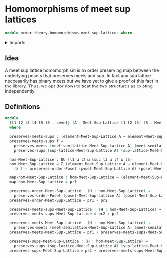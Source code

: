 # Homomorphisms of meet sup lattices

```agda
module order-theory.homomorphisms-meet-sup-lattices where
```

<details><summary>Imports</summary>

```agda
open import foundation.cartesian-product-types
open import foundation.dependent-pair-types
open import foundation.functions
open import foundation.universe-levels

open import order-theory.homomorphisms-meet-semilattices
open import order-theory.homomorphisms-sup-lattices
open import order-theory.infinite-distributive-law
open import order-theory.order-preserving-maps-posets
```

</details>

## Idea

A meet sup lattice homomorphism is an order preserving map between the
underlying posets that preserves meets and sup. In fact any sup lattice
neccesarily has binary meets but we have yet to give a proof of this fact in the
library. Thus, we opt (for now) to treat the two structures as existing
independently.

## Definitions

```agda
module _
  {l1 l2 l3 l4 l5 l6 : Level} (A : Meet-Sup-Lattice l1 l2 l3) (B : Meet-Sup-Lattice l4 l5 l6)
  where

  preserves-meets-sups : (element-Meet-Sup-Lattice A → element-Meet-Sup-Lattice B) → UU (l1 ⊔ lsuc l3 ⊔ l4 ⊔ l5)
  preserves-meets-sups f =
    preserves-meets (meet-semilattice-Meet-Sup-Lattice A) (meet-semilattice-Meet-Sup-Lattice B) f ×
    preserves-sups (sup-lattice-Meet-Sup-Lattice A) (sup-lattice-Meet-Sup-Lattice B) f

  hom-Meet-Sup-Lattice : UU (l1 ⊔ l2 ⊔ lsuc l3 ⊔ l4 ⊔ l5)
  hom-Meet-Sup-Lattice = Σ (element-Meet-Sup-Lattice A → element-Meet-Sup-Lattice B)
    (λ f → preserves-order-Poset (poset-Meet-Sup-Lattice A) (poset-Meet-Sup-Lattice B) f × (preserves-meets-sups f))

  map-hom-Meet-Sup-Lattice : hom-Meet-Sup-Lattice → (element-Meet-Sup-Lattice A → element-Meet-Sup-Lattice B)
  map-hom-Meet-Sup-Lattice = pr1

  preserves-order-Meet-Sup-Lattice : (H : hom-Meet-Sup-Lattice) →
    preserves-order-Poset (poset-Meet-Sup-Lattice A) (poset-Meet-Sup-Lattice B) (map-hom-Meet-Sup-Lattice H)
  preserves-order-Meet-Sup-Lattice = pr1 ∘ pr2

  preserves-meets-sups-Meet-Sup-Lattice : (H : hom-Meet-Sup-Lattice) → preserves-meets-sups (map-hom-Meet-Sup-Lattice H)
  preserves-meets-sups-Meet-Sup-Lattice = pr2 ∘ pr2

  preserves-meets-Meet-Sup-Lattice : (H : hom-Meet-Sup-Lattice) →
    preserves-meets (meet-semilattice-Meet-Sup-Lattice A) (meet-semilattice-Meet-Sup-Lattice B) (map-hom-Meet-Sup-Lattice H)
  preserves-meets-Meet-Sup-Lattice = pr1 ∘ preserves-meets-sups-Meet-Sup-Lattice

  preserves-sups-Meet-Sup-Lattice : (H : hom-Meet-Sup-Lattice) →
    preserves-sups (sup-lattice-Meet-Sup-Lattice A) (sup-lattice-Meet-Sup-Lattice B) (map-hom-Meet-Sup-Lattice H)
  preserves-sups-Meet-Sup-Lattice = pr2 ∘ preserves-meets-sups-Meet-Sup-Lattice
```
